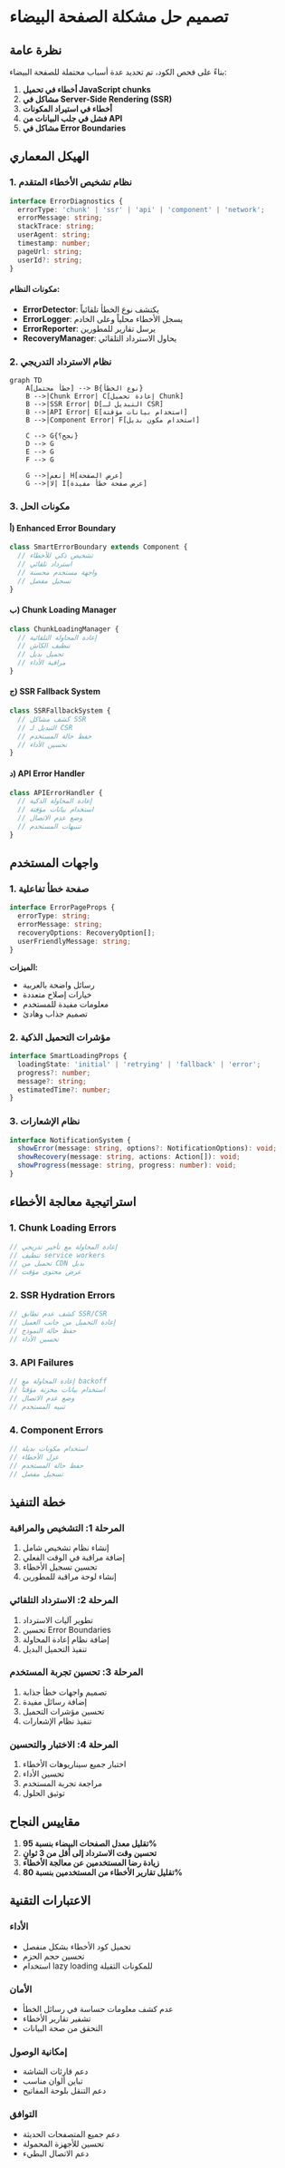 # تصميم حل مشكلة الصفحة البيضاء

## نظرة عامة

بناءً على فحص الكود، تم تحديد عدة أسباب محتملة للصفحة البيضاء:

1. **أخطاء في تحميل JavaScript chunks**
2. **مشاكل في Server-Side Rendering (SSR)**
3. **أخطاء في استيراد المكونات**
4. **فشل في جلب البيانات من API**
5. **مشاكل في Error Boundaries**

## الهيكل المعماري

### 1. نظام تشخيص الأخطاء المتقدم

```typescript
interface ErrorDiagnostics {
  errorType: 'chunk' | 'ssr' | 'api' | 'component' | 'network';
  errorMessage: string;
  stackTrace: string;
  userAgent: string;
  timestamp: number;
  pageUrl: string;
  userId?: string;
}
```

#### مكونات النظام:
- **ErrorDetector**: يكتشف نوع الخطأ تلقائياً
- **ErrorLogger**: يسجل الأخطاء محلياً وعلى الخادم
- **ErrorReporter**: يرسل تقارير للمطورين
- **RecoveryManager**: يحاول الاسترداد التلقائي

### 2. نظام الاسترداد التدريجي

```mermaid
graph TD
    A[خطأ محتمل] --> B{نوع الخطأ}
    B -->|Chunk Error| C[إعادة تحميل Chunk]
    B -->|SSR Error| D[التبديل لـ CSR]
    B -->|API Error| E[استخدام بيانات مؤقتة]
    B -->|Component Error| F[استخدام مكون بديل]
    
    C --> G{نجح؟}
    D --> G
    E --> G
    F --> G
    
    G -->|نعم| H[عرض الصفحة]
    G -->|لا| I[عرض صفحة خطأ مفيدة]
```

### 3. مكونات الحل

#### أ) Enhanced Error Boundary
```typescript
class SmartErrorBoundary extends Component {
  // تشخيص ذكي للأخطاء
  // استرداد تلقائي
  // واجهة مستخدم محسنة
  // تسجيل مفصل
}
```

#### ب) Chunk Loading Manager
```typescript
class ChunkLoadingManager {
  // إعادة المحاولة التلقائية
  // تنظيف الكاش
  // تحميل بديل
  // مراقبة الأداء
}
```

#### ج) SSR Fallback System
```typescript
class SSRFallbackSystem {
  // كشف مشاكل SSR
  // التبديل لـ CSR
  // حفظ حالة المستخدم
  // تحسين الأداء
}
```

#### د) API Error Handler
```typescript
class APIErrorHandler {
  // إعادة المحاولة الذكية
  // استخدام بيانات مؤقتة
  // وضع عدم الاتصال
  // تنبيهات المستخدم
}
```

## واجهات المستخدم

### 1. صفحة خطأ تفاعلية

```typescript
interface ErrorPageProps {
  errorType: string;
  errorMessage: string;
  recoveryOptions: RecoveryOption[];
  userFriendlyMessage: string;
}
```

**الميزات:**
- رسائل واضحة بالعربية
- خيارات إصلاح متعددة
- معلومات مفيدة للمستخدم
- تصميم جذاب وهادئ

### 2. مؤشرات التحميل الذكية

```typescript
interface SmartLoadingProps {
  loadingState: 'initial' | 'retrying' | 'fallback' | 'error';
  progress?: number;
  message?: string;
  estimatedTime?: number;
}
```

### 3. نظام الإشعارات

```typescript
interface NotificationSystem {
  showError(message: string, options?: NotificationOptions): void;
  showRecovery(message: string, actions: Action[]): void;
  showProgress(message: string, progress: number): void;
}
```

## استراتيجية معالجة الأخطاء

### 1. Chunk Loading Errors
```typescript
// إعادة المحاولة مع تأخير تدريجي
// تنظيف service workers
// تحميل من CDN بديل
// عرض محتوى مؤقت
```

### 2. SSR Hydration Errors
```typescript
// كشف عدم تطابق SSR/CSR
// إعادة التحميل من جانب العميل
// حفظ حالة النموذج
// تحسين الأداء
```

### 3. API Failures
```typescript
// إعادة المحاولة مع backoff
// استخدام بيانات مخزنة مؤقتاً
// وضع عدم الاتصال
// تنبيه المستخدم
```

### 4. Component Errors
```typescript
// استخدام مكونات بديلة
// عزل الأخطاء
// حفظ حالة المستخدم
// تسجيل مفصل
```

## خطة التنفيذ

### المرحلة 1: التشخيص والمراقبة
1. إنشاء نظام تشخيص شامل
2. إضافة مراقبة في الوقت الفعلي
3. تحسين تسجيل الأخطاء
4. إنشاء لوحة مراقبة للمطورين

### المرحلة 2: الاسترداد التلقائي
1. تطوير آليات الاسترداد
2. تحسين Error Boundaries
3. إضافة نظام إعادة المحاولة
4. تنفيذ التحميل البديل

### المرحلة 3: تحسين تجربة المستخدم
1. تصميم واجهات خطأ جذابة
2. إضافة رسائل مفيدة
3. تحسين مؤشرات التحميل
4. تنفيذ نظام الإشعارات

### المرحلة 4: الاختبار والتحسين
1. اختبار جميع سيناريوهات الأخطاء
2. تحسين الأداء
3. مراجعة تجربة المستخدم
4. توثيق الحلول

## مقاييس النجاح

1. **تقليل معدل الصفحات البيضاء بنسبة 95%**
2. **تحسين وقت الاسترداد إلى أقل من 3 ثوانٍ**
3. **زيادة رضا المستخدمين عن معالجة الأخطاء**
4. **تقليل تقارير الأخطاء من المستخدمين بنسبة 80%**

## الاعتبارات التقنية

### الأداء
- تحميل كود الأخطاء بشكل منفصل
- تحسين حجم الحزم
- استخدام lazy loading للمكونات الثقيلة

### الأمان
- عدم كشف معلومات حساسة في رسائل الخطأ
- تشفير تقارير الأخطاء
- التحقق من صحة البيانات

### إمكانية الوصول
- دعم قارئات الشاشة
- تباين ألوان مناسب
- دعم التنقل بلوحة المفاتيح

### التوافق
- دعم جميع المتصفحات الحديثة
- تحسين للأجهزة المحمولة
- دعم الاتصال البطيء
